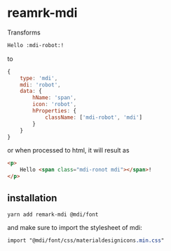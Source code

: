 # reamrk-mdi

Transforms 
```md
Hello :mdi-robot:!
```

to

```js
{
    type: 'mdi',
    mdi: 'robot',
    data: {
        hName: 'span',
        icon: 'robot',
        hProperties: {
            className: ['mdi-robot', 'mdi']
        }
    }
}
```

or when processed to html, it will result as

```html
<p>
    Hello <span class="mdi-ronot mdi"></span>!
</p>
```

## installation

```
yarn add remark-mdi @mdi/font
```

and make sure to import the stylesheet of mdi: 

```scss
import "@mdi/font/css/materialdesignicons.min.css"
```

